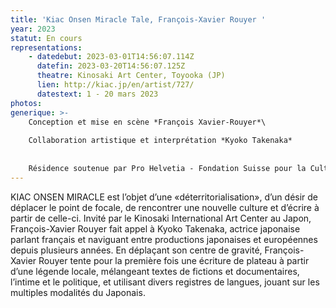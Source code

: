 ```yaml
---
title: 'Kiac Onsen Miracle Tale, François-Xavier Rouyer '
year: 2023
statut: En cours
representations:
    - datedebut: 2023-03-01T14:56:07.114Z
      datefin: 2023-03-20T14:56:07.125Z
      theatre: Kinosaki Art Center, Toyooka (JP)
      lien: http://kiac.jp/en/artist/727/
      datestext: 1 - 20 mars 2023
photos:
generique: >-
    Conception et mise en scène *François Xavier-Rouyer*\
    
    Collaboration artistique et interprétation *Kyoko Takenaka*
    
    
    Résidence soutenue par Pro Helvetia - Fondation Suisse pour la Culture, et le Kinosaki Arts Center de Toyooka
---
```


KIAC ONSEN MIRACLE est l’objet d’une «déterritorialisation», d’un désir de déplacer le point de focale, de rencontrer une nouvelle culture et d’écrire à partir de celle-ci. Invité par le Kinosaki International Art Center au Japon, François-Xavier Rouyer fait appel à Kyoko Takenaka, actrice japonaise parlant français et naviguant entre productions japonaises et européennes depuis plusieurs années. En déplaçant son centre de gravité, François-Xavier Rouyer tente pour la première fois une écriture de plateau à partir d’une légende locale, mélangeant textes de fictions et documentaires, l’intime et le politique, et utilisant divers registres de langues, jouant sur les multiples modalités du Japonais.
